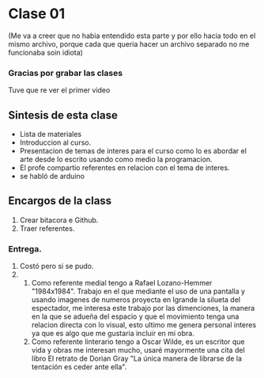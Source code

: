 # Clase 01
(Me va a creer que no habia entendido esta parte y por ello hacia todo en el mismo archivo, porque cada que queria hacer un archivo separado no me funcionaba soin idiota)
### Gracias por grabar las clases
Tuve que re ver el primer video
## Sintesis de esta clase
- Lista de materiales
- Introduccion al curso.
- Presentacion de temas de interes para el curso como lo es abordar el arte desde lo escrito usando como medio la programacion.
- El profe compartio referentes en relacion con el tema de interes.
- se habló de arduino

## Encargos de la class
1. Crear bitacora e Github.
2. Traer referentes.
### Entrega.
1. Costó pero si se pudo.
2. 1. Como referente medial tengo a Rafael Lozano-Hemmer "1984x1984". Trabajo en el que mediante el uso de una pantalla y usando imagenes de numeros proyecta en lgrande la silueta del espectador, me interesa este trabajo por las dimenciones, la manera en la que se adueña del espacio y que el movimiento tenga una relacion directa con lo visual, esto ultimo me genera personal interes ya que es algo que me gustaria incluir en mi obra.
   2.  Como referente linterario tengo a Oscar Wilde, es un escritor que vida y obras me interesan mucho, usaré mayormente una cita del libro El retrato de Dorian Gray "La única manera de librarse de la tentación es ceder ante ella".
